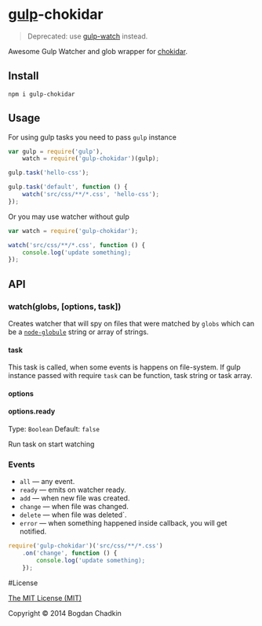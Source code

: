[gulp](https://github.com/gulpjs/gulp)-chokidar
=============

> Deprecated: use [gulp-watch](https://github.com/floatdrop/gulp-watch) instead.

Awesome Gulp Watcher and glob wrapper for [chokidar](https://github.com/paulmillr/chokidar).

## Install

```
npm i gulp-chokidar
```

## Usage

For using gulp tasks you need to pass `gulp` instance

```js
var gulp = require('gulp'),
    watch = require('gulp-chokidar')(gulp);

gulp.task('hello-css');

gulp.task('default', function () {
    watch('src/css/**/*.css', 'hello-css');
});
```

Or you may use watcher without gulp

```js
var watch = require('gulp-chokidar');

watch('src/css/**/*.css', function () {
	console.log('update something);
});

```

## API

### watch(globs, [options, task])

Creates watcher that will spy on files that were matched by `globs` which can be a
[`node-globule`](https://github.com/cowboy/node-globule) string or array of strings.

#### task

This task is called, when some events is happens on file-system.
If gulp instance passed with require `task` can be function, task string or task array.

#### options

#### options.ready
Type: `Boolean`
Default: `false`

Run task on start watching

### Events

 * `all` — any event.
 * `ready` — emits on watcher ready.
 * `add` — when new file was created.
 * `change` — when file was changed.
 * `delete` — when file was deleted`.
 * `error` — when something happened inside callback, you will get notified.


```js
require('gulp-chokidar')('src/css/**/*.css')
	.on('change', function () {
		console.log('update something);
	});

```

#License

[The MIT License (MIT)](LICENSE)

Copyright &copy; 2014 Bogdan Chadkin
